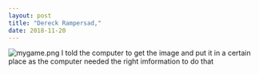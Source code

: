 ```yaml
---
layout: post
title: "Dereck Rampersad,"
date: 2018-11-20
---
```

![mygame.png](/images/mygame.png)
I told the computer to get the image and put it in a certain place as the computer needed the right imformation to do that 
